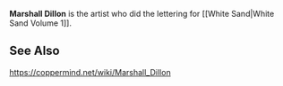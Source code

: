 **Marshall Dillon** is the artist who did the lettering for [[White Sand\|White Sand Volume 1]].

## See Also




https://coppermind.net/wiki/Marshall_Dillon